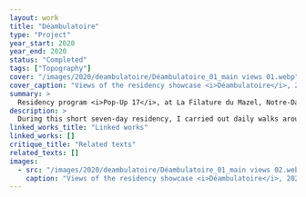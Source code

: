 ```yaml
---
layout: work
title: "Déambulatoire"
type: "Project"
year_start: 2020
year_end: 2020
status: "Completed"
tags: ["Topography"]
cover: "/images/2020/deambulatoire/Déambulatoire_01_main views 01.webp"
cover_caption: "Views of the residency showcase <i>Déambulatoire</i>, 2020."
summary: >
  Residency program <i>Pop-Up 17</i>, at La Filature du Mazel, Notre-Dame-de-la-Rouvière, France.<br>Organized by Julien Bouissou.
description: >
  During this short seven-day residency, I carried out daily walks around the living space, collecting objects scattered throughout the landscape along the banks of the Hérault River. These included stones, plants, wood, and waste—each item accompanied by a note indicating its location and nature. Discovered along my paths between river, mountain, and village, these elements were selected, displaced, and arranged in a single interior space—a white cube.These “remains,” mundane in the eyes of the locals, were highlighted and made visible by being placed on geometric pedestals I built myself. Identical, modular, and of equal size—these dimensions were chosen in reference to the columns visible in the residency site. Thus, my intervention on the displayed objects was deliberately minimal: selecting — moving — placing on a pedestal. The act of making was replaced by the repetitive production of pedestals, evoking a kind of industrial process. In this approach, the role of the artist becomes that of a builder of display walls. In the exhibition layout, I also chose to leave certain existing elements of the space visible. These were not placed on pedestals, but directly on the floor: a neon light, a radiator, the mattress I rested on during the residency, and a few remaining modules.
linked_works_title: "Linked works"   
linked_works: []
critique_title: "Related texts"
related_texts: []
images:
  - src: "/images/2020/deambulatoire/Déambulatoire_01_main views 02.webp"
    caption: "Views of the residency showcase <i>Déambulatoire</i>, 2020."
---
```

